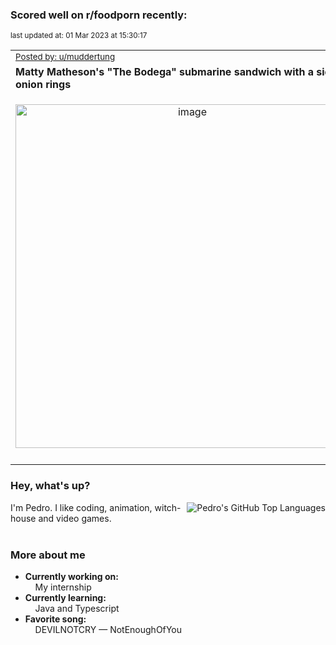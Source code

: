 ### Scored well on r/foodporn recently:

<p align="left"><sub>last updated at: 01 Mar 2023 at 15:30:17</sub></p>

|   |
| --- |
| <sub>[Posted by: u/muddertung][source]</sub> |
| **Matty Matheson's "The Bodega" submarine sandwich with a side of onion rings** | 
|<p align="center"> <img alt="image" src="https://i.redd.it/rysocooecrka1.jpg" width="550" /> </p>|
|   |

### Hey, what's up?
<img align="right" alt="Pedro's GitHub Top Languages" src="https://github-readme-stats.vercel.app/api/top-langs/?username=PedrosUsername&exclude_repo=HW2&layout=compact" />

I'm Pedro. I like coding, animation, witch-house and video games.<br><br>

### More about me
- **Currently working on:**  
&nbsp;&nbsp;&nbsp;&nbsp;My internship
- **Currently learning:**  
&nbsp;&nbsp;&nbsp;&nbsp;Java and Typescript
- **Favorite song:**  
&nbsp;&nbsp;&nbsp;&nbsp;DEVILNOTCRY — NotEnoughOfYou<br><br>

  



  
  
  
[linkedin]: https://linkedin.com/in/pedro-h-r-gomes-8a487b14a/
[gmail]: mailto:pilique11@gmail.com
[source]: https://reddit.com/r/FoodPorn/comments/11d9l6c/matty_mathesons_the_bodega_submarine_sandwich/
[redditAPI]: https://www.reddit.com/dev/api/